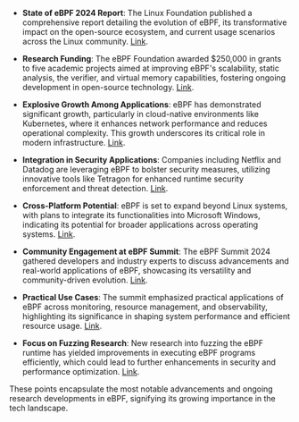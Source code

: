 - **State of eBPF 2024 Report**: The Linux Foundation published a comprehensive report detailing the evolution of eBPF, its transformative impact on the open-source ecosystem, and current usage scenarios across the Linux community. [Link](https://www.linuxfoundation.org/research/state-of-ebpf).

- **Research Funding**: The eBPF Foundation awarded $250,000 in grants to five academic projects aimed at improving eBPF's scalability, static analysis, the verifier, and virtual memory capabilities, fostering ongoing development in open-source technology. [Link](https://ebpf.foundation/ebpf-foundation-announces-250000-in-grant-awards-for-five-ebpf-academic-research-projects/).

- **Explosive Growth Among Applications**: eBPF has demonstrated significant growth, particularly in cloud-native environments like Kubernetes, where it enhances network performance and reduces operational complexity. This growth underscores its critical role in modern infrastructure. [Link](https://www.ebpf.top/en/post/network_and_bpf_2024/).

- **Integration in Security Applications**: Companies including Netflix and Datadog are leveraging eBPF to bolster security measures, utilizing innovative tools like Tetragon for enhanced runtime security enforcement and threat detection. [Link](https://isovalent.com/blog/post/top-tetragon-use-cases-part-2/).

- **Cross-Platform Potential**: eBPF is set to expand beyond Linux systems, with plans to integrate its functionalities into Microsoft Windows, indicating its potential for broader applications across operating systems. [Link](https://www.networkworld.com/article/3518212/why-ebpf-is-critical-and-how-its-getting-better.html).

- **Community Engagement at eBPF Summit**: The eBPF Summit 2024 gathered developers and industry experts to discuss advancements and real-world applications of eBPF, showcasing its versatility and community-driven evolution. [Link](https://www.linkedin.com/pulse/ebpf-summit-2024-provides-data-driven-revolution-paul-nashawaty-kgpte).

- **Practical Use Cases**: The summit emphasized practical applications of eBPF across monitoring, resource management, and observability, highlighting its significance in shaping system performance and efficient resource usage. [Link](https://ebpf.io/summit-2024/).

- **Focus on Fuzzing Research**: New research into fuzzing the eBPF runtime has yielded improvements in executing eBPF programs efficiently, which could lead to further enhancements in security and performance optimization. [Link](https://2024.esec-fse.org/details/fse-2024-research-papers/113/BRF-Fuzzing-the-eBPF-runtime).

These points encapsulate the most notable advancements and ongoing research developments in eBPF, signifying its growing importance in the tech landscape.